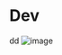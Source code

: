 # Dev

dd
![image](https://user-images.githubusercontent.com/57498307/131274073-da26c38d-8f82-4438-bfa4-06c04f1945eb.png)
